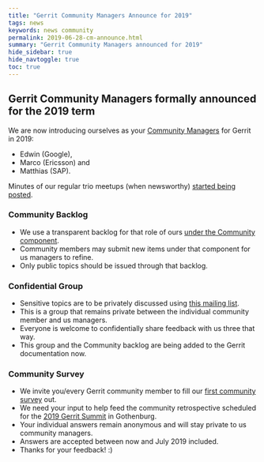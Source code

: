 ```yaml
---
title: "Gerrit Community Managers Announce for 2019"
tags: news
keywords: news community
permalink: 2019-06-28-cm-announce.html
summary: "Gerrit Community Managers announced for 2019"
hide_sidebar: true
hide_navtoggle: true
toc: true
---
```


## Gerrit Community Managers formally announced for the 2019 term

We are now introducing ourselves as your [Community Managers](https://www.gerritcodereview.com/members.html#community-managers) for Gerrit in 2019:

* Edwin (Google),
* Marco (Ericsson) and
* Matthias (SAP).

Minutes of our regular trio meetups (when newsworthy) [started being posted](https://www.gerritcodereview.com/2019-06-05-cm-minutes.html).

### Community Backlog

* We use a transparent backlog for that role of ours [under the Community component](https://bugs.chromium.org/p/gerrit/issues/list?q=component:Community).
* Community members may submit new items under that component for us managers to refine.
* Only public topics should be issued through that backlog.

### Confidential Group

* Sensitive topics are to be privately discussed using [this mailing list](mailto:gerritcodereview-community-managers@googlegroups.com).
* This is a group that remains private between the individual community member and us managers.
* Everyone is welcome to confidentially share feedback with us three that way.
* This group and the Community backlog are being added to the Gerrit documentation now.

### Community Survey

* We invite you/every Gerrit community member to fill our [first community survey](https://forms.gle/bQGMQt6SAUNh8BJP8) out.
* We need your input to help feed the community retrospective scheduled for the [2019 Gerrit Summit](https://www.gerritcodereview.com/2019-06-18-user-summit-sunnyvale-registration-open.html) in Gothenburg.
* Your individual answers remain anonymous and will stay private to us community managers.
* Answers are accepted between now and July 2019 included.
* Thanks for your feedback! :)

